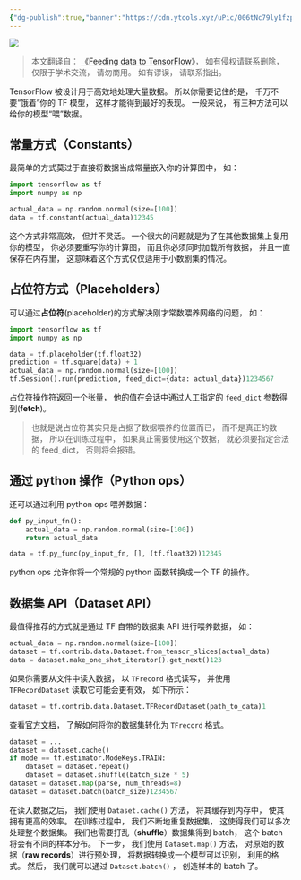 ```yaml
---
{"dg-publish":true,"banner":"https://cdn.ytools.xyz/uPic/006tNc79ly1fzpym7tmc9j30u00gwjrj.jpg","permalink":"/外文翻译/EffectiveTensorFlow/05. 在 TensorFlow 中， 给模型“喂”数据/","dgPassFrontmatter":true}
---
```



![](https://cdn.ytools.xyz/uPic/006tNc79ly1fzpym7tmc9j30u00gwjrj.jpg)

> 本文翻译自： [《Feeding data to TensorFlow》](https://github.com/vahidk/EffectiveTensorflow#data)， 如有侵权请联系删除， 仅限于学术交流， 请勿商用。 如有谬误， 请联系指出。

TensorFlow 被设计用于高效地处理大量数据。 所以你需要记住的是， 千万不要“饿着”你的 TF 模型， 这样才能得到最好的表现。 一般来说， 有三种方法可以给你的模型“喂”数据。

## 常量方式（**Constants**）

最简单的方式莫过于直接将数据当成常量嵌入你的计算图中， 如：

```python
import tensorflow as tf
import numpy as np

actual_data = np.random.normal(size=[100])
data = tf.constant(actual_data)12345
```

这个方式非常高效， 但并不灵活。 一个很大的问题就是为了在其他数据集上复用你的模型， 你必须要重写你的计算图， 而且你必须同时加载所有数据， 并且一直保存在内存里， 这意味着这个方式仅仅适用于小数剧集的情况。

## 占位符方式（**Placeholders**）

可以通过**占位符**(placeholder)的方式解决刚才常数喂养网络的问题， 如：

```python
import tensorflow as tf
import numpy as np

data = tf.placeholder(tf.float32)
prediction = tf.square(data) + 1
actual_data = np.random.normal(size=[100])
tf.Session().run(prediction, feed_dict={data: actual_data})1234567
```

占位符操作符返回一个张量， 他的值在会话中通过人工指定的 `feed_dict` 参数得到(**fetch**)。

> 也就是说占位符其实只是占据了数据喂养的位置而已， 而不是真正的数据， 所以在训练过程中， 如果真正需要使用这个数据， 就必须要指定合法的 feed_dict， 否则将会报错。

## 通过 python 操作（Python ops）

还可以通过利用 python ops 喂养数据：

```python
def py_input_fn():
    actual_data = np.random.normal(size=[100])
    return actual_data

data = tf.py_func(py_input_fn, [], (tf.float32))12345
```

python ops 允许你将一个常规的 python 函数转换成一个 TF 的操作。

## 数据集 API（**Dataset API**）

最值得推荐的方式就是通过 TF 自带的数据集 API 进行喂养数据， 如：

```python
actual_data = np.random.normal(size=[100])
dataset = tf.contrib.data.Dataset.from_tensor_slices(actual_data)
data = dataset.make_one_shot_iterator().get_next()123
```

如果你需要从文件中读入数据， 以 `TFrecord` 格式读写， 并使用 `TFRecordDataset` 读取它可能会更有效， 如下所示：

```python
dataset = tf.contrib.data.Dataset.TFRecordDataset(path_to_data)1
```

查看[官方文档](https://www.tensorflow.org/api_guides/python/reading_data#Reading_from_files)， 了解如何将你的数据集转化为 `TFrecord` 格式。

```python
dataset = ...
dataset = dataset.cache()
if mode == tf.estimator.ModeKeys.TRAIN:
    dataset = dataset.repeat()
    dataset = dataset.shuffle(batch_size * 5)
dataset = dataset.map(parse, num_threads=8)
dataset = dataset.batch(batch_size)1234567
```

在读入数据之后， 我们使用 `Dataset.cache()` 方法， 将其缓存到内存中， 使其拥有更高的效率。 在训练过程中， 我们不断地重复数据集， 这使得我们可以多次处理整个数据集。 我们也需要打乱（**shuffle**）数据集得到 batch， 这个 batch 将会有不同的样本分布。 下一步， 我们使用 `Dataset.map()` 方法， 对原始的数据（**raw records**）进行预处理， 将数据转换成一个模型可以识别， 利用的格式。 然后， 我们就可以通过 `Dataset.batch()` ， 创造样本的 batch 了。
